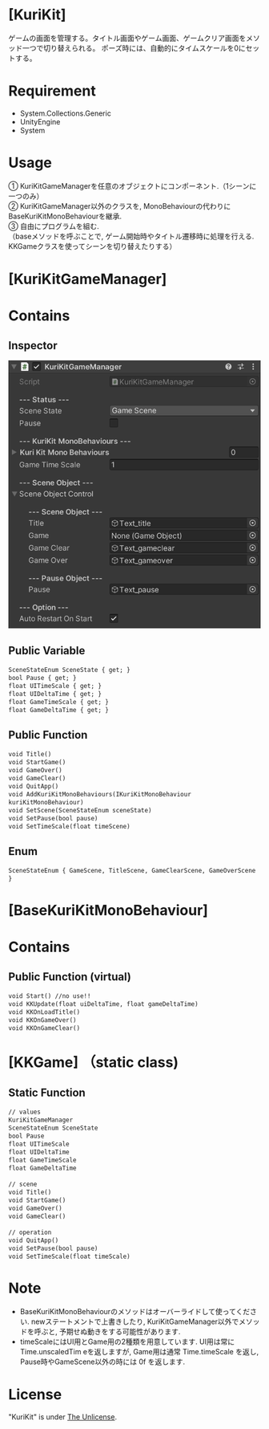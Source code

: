 # [KuriKit]

ゲームの画面を管理する。タイトル画面やゲーム画面、ゲームクリア画面をメソッド一つで切り替えられる。
ポーズ時には、自動的にタイムスケールを0にセットする。

<!--# DEMO

-->


# Requirement

* System.Collections.Generic
* UnityEngine
* System

# Usage

<!--
① EntityStatus.cs を任意のGameObjectにコンポーネントして、Tagに「Entity」を追加\
② RigidBodyとColliderをコンポーネント\
③ EntityStatusのパラメータを調整

※「Entity」タグが追加されていれば、Start()時に自動的にタグが変更されます。\
※ RigidBodyのisTriggerはtrueでもfalseでも問題なく動作します。
-->
① KuriKitGameManagerを任意のオブジェクトにコンポーネント.（1シーンに一つのみ）\
② KuriKitGameManager以外のクラスを, MonoBehaviourの代わりにBaseKuriKitMonoBehaviourを継承.\
③ 自由にプログラムを組む.\
（baseメソッドを呼ぶことで, ゲーム開始時やタイトル遷移時に処理を行える. KKGameクラスを使ってシーンを切り替えたりする）

# [KuriKitGameManager]

# Contains

## Inspector

![img](/Img/inspector.png/)

## Public Variable
```
SceneStateEnum SceneState { get; }
bool Pause { get; }
float UITimeScale { get; }
float UIDeltaTime { get; }
float GameTimeScale { get; }
float GameDeltaTime { get; }
```
## Public Function
```
void Title()
void StartGame()
void GameOver()
void GameClear()
void QuitApp()
void AddKuriKitMonoBehaviours(IKuriKitMonoBehaviour kuriKitMonoBehaviour)
void SetScene(SceneStateEnum sceneState)
void SetPause(bool pause)
void SetTimeScale(float timeScene)
```

## Enum
```
SceneStateEnum { GameScene, TitleScene, GameClearScene, GameOverScene }
```

# [BaseKuriKitMonoBehaviour]

# Contains

## Public Function (virtual)
```
void Start() //no use!!
void KKUpdate(float uiDeltaTime, float gameDeltaTime)
void KKOnLoadTitle()
void KKOnGameOver()
void KKOnGameClear()
```

# [KKGame] （static class)

## Static Function
```
// values
KuriKitGameManager
SceneStateEnum SceneState
bool Pause
float UITimeScale
float UIDeltaTime
float GameTimeScale
float GameDeltaTime

// scene
void Title()
void StartGame()
void GameOver()
void GameClear()

// operation
void QuitApp()
void SetPause(bool pause)
void SetTimeScale(float timeScale)
```

# Note

* BaseKuriKitMonoBehaviourのメソッドはオーバーライドして使ってください. newステートメントで上書きしたり, KuriKitGameManager以外でメソッドを呼ぶと, 予期せぬ動きをする可能性があります.
* timeScaleにはUI用とGame用の2種類を用意しています. UI用は常に Time.unscaledTim eを返しますが, Game用は通常 Time.timeScale を返し, Pause時やGameScene以外の時には 0f を返します.


# License

"KuriKit" is under [The Unlicense](https://ja.wikipedia.org/wiki/Unlicense).
